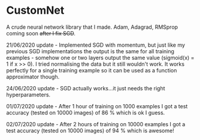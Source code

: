 # CustomNet
A crude neural network library that I made. Adam, Adagrad, RMSprop coming soon ~~after I fix SGD~~.

21/06/2020 update - Implemented SGD with momentum, but just like my previous SGD implementations the output is the same for all training examples - somehow one or two layers output the same value (sigmoid(x) = 1 if x >> 0). I tried normalising the data but it still wouldn't work. It works perfectly for a single training example so it can be used as a function approximator though. 

24/06/2020 update - SGD actually works...it just needs the right hyperparameters. 

01/07/2020 update - After 1 hour of training on 1000 examples I got a test accuracy (tested on 10000 images) of 86 % which is ok I guess.

02/07/2020 update - After 2 hours of training on 10000 examples I got a test accuracy (tested on 10000 images) of 94 % which is awesome!

